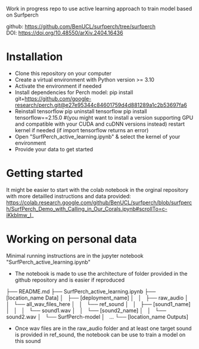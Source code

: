 Work in progress repo to use active learning approach to train model based on Surfperch

github: https://github.com/BenUCL/surfperch/tree/surfperch  
DOI: https://doi.org/10.48550/arXiv.2404.16436

# Installation
- Clone this repository on your computer
- Create a virtual environment with Python version >= 3.10
- Activate the environment if needed
- Install dependencies for Perch model:
 pip install git+https://github.com/google-research/perch.git@e27e95344c84601759d4d881289a1c2b53697fa6
- Reinstall tensorflow
 pip uninstall tensorflow
 pip install tensorflow==2.15.0 #(you might want to install a version supporting GPU and compatible with your CUDA and cuDNN versions instead)
 restart kernel if needed (if import tensorflow returns an error)
- Open "SurfPerch_active_learning.ipynb" & select the kernel of your environment
- Provide your data to get started

# Getting started
It might be easier to start with the colab notebook in the orginal repository with more detailled instructions and data provided:
https://colab.research.google.com/github/BenUCL/surfperch/blob/surfperch/SurfPerch_Demo_with_Calling_in_Our_Corals.ipynb#scrollTo=c-iKkbImw_I_

# Working on personal data
Minimal running instructions are in the jupyter notebook "SurfPerch_active_learning.ipynb"

- The notebook is made to use the architecture of folder provided in the github repository and is easier if reproduced

├── README.md
├── SurfPerch_active_learning.ipynb
├── [location_name Data]
│   ├── [deployment_name]
│   │   ├── raw_audio
│   │       └── all_wav_files_here
│   │   └── ref_sound
│   │       ├── [sound1_name]
│   │       │   └── sound1.wav
│   │       └── [sound2_name]
│   │           └── sound2.wav
│   └── SurfPerch-model
│       ...
└── [location_name Outputs]


- Once wav files are in the raw_audio folder and at least one target sound is provided in ref_sound, the notebook can be use to train a model on this sound


